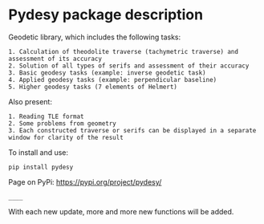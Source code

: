 # Pydesy package description
Geodetic library, which includes the following tasks:
```
1. Calculation of theodolite traverse (tachymetric traverse) and assessment of its accuracy 
2. Solution of all types of serifs and assessment of their accuracy
3. Basic geodesy tasks (example: inverse geodetic task)
4. Applied geodesy tasks (example: perpendicular baseline)
5. Higher geodesy tasks (7 elements of Helmert)
```
Also present:
```
1. Reading TLE format
2. Some problems from geometry
3. Each constructed traverse or serifs can be displayed in a separate window for clarity of the result 
```
To install and use:
```
pip install pydesy
```
Page on PyPi: https://pypi.org/project/pydesy/
```
____
```
With each new update, more and more new functions will be added.
